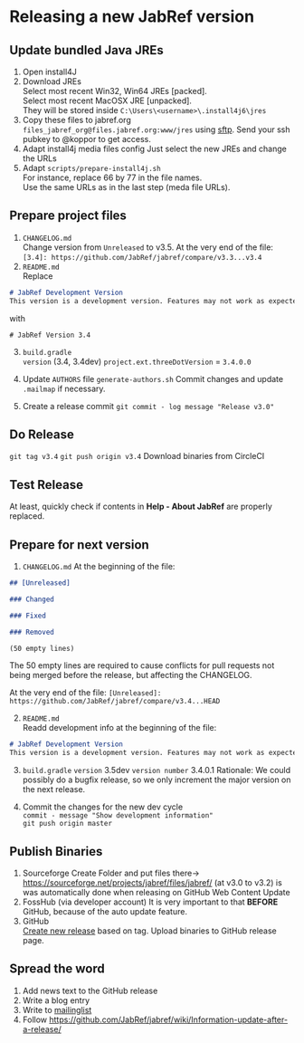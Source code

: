 # Releasing a new JabRef version

## Update bundled Java JREs

1. Open install4J
2. Download JREs  
Select most recent Win32, Win64 JREs [packed].  
Select most recent MacOSX JRE [unpacked].  
They will be stored inside `C:\Users\<username>\.install4j6\jres`
3. Copy these files to jabref.org `files_jabref_org@files.jabref.org:www/jres` using [sftp](https://en.wikipedia.org/wiki/SSH_File_Transfer_Protocol). Send your ssh pubkey to @koppor to get access.
4. Adapt install4j media files config
Just select the new JREs and change the URLs
5. Adapt `scripts/prepare-install4j.sh`  
For instance, replace 66 by 77 in the file names.  
Use the same URLs as in the last step (meda file URLs).

## Prepare project files

1. `CHANGELOG.md`  
Change version from `Unreleased` to v3.5.
At the very end of the file:
`[3.4]: https://github.com/JabRef/jabref/compare/v3.3...v3.4`
2. `README.md`  
Replace 
```md
# JabRef Development Version
This version is a development version. Features may not work as expected.
```
with
``` 
# JabRef Version 3.4
```
3. `build.gradle`   
`version` (3.4, 3.4dev)
`project.ext.threeDotVersion` = `3.4.0.0`

4. Update `AUTHORS` file
`generate-authors.sh`
Commit changes and update `.mailmap` if necessary.

5. Create a release commit
`git commit - log message "Release v3.0"`
 
## Do Release
`git tag v3.4`
`git push origin v3.4`
Download binaries from CircleCI

## Test Release
At least, quickly check if contents in __Help - About JabRef__ are properly replaced.

## Prepare for next version
1. `CHANGELOG.md`
At the beginning of the file:
```md
## [Unreleased]

### Changed

### Fixed

### Removed

(50 empty lines)
```

The 50 empty lines are required to cause conflicts for pull requests not being merged before the release, but affecting the CHANGELOG.

At the very end of the file:
`[Unreleased]: https://github.com/JabRef/jabref/compare/v3.4...HEAD`

2. `README.md`  
Readd development info at the beginning of the file:
```md
# JabRef Development Version
This version is a development version. Features may not work as expected.
```

3. `build.gradle`
`version` 3.5dev
`version number` 3.4.0.1
Rationale: We could possibly do a bugfix release, so we only increment the major version on the next release.

4. Commit the changes for the new dev cycle  
`commit - message "Show development information"`  
`git push origin master`  

## Publish Binaries 
1. Sourceforge
Create Folder and put files there-> https://sourceforge.net/projects/jabref/files/jabref/
(at v3.0 to v3.2) is was automatically done when releasing on GitHub 
Web Content
Update
2. FossHub (via developer account)
   It is very important to that **BEFORE** GitHub, because of the auto update feature.
3. GitHub  
[Create new release](https://github.com/JabRef/jabref/releases) based on tag.
Upload binaries to GitHub release page. 

## Spread the word
1. Add news text to the GitHub release
2. Write a blog entry
3. Write to [mailinglist](https://sourceforge.net/p/jabref/mailman/jabref-users/)
4. Follow https://github.com/JabRef/jabref/wiki/Information-update-after-a-release/